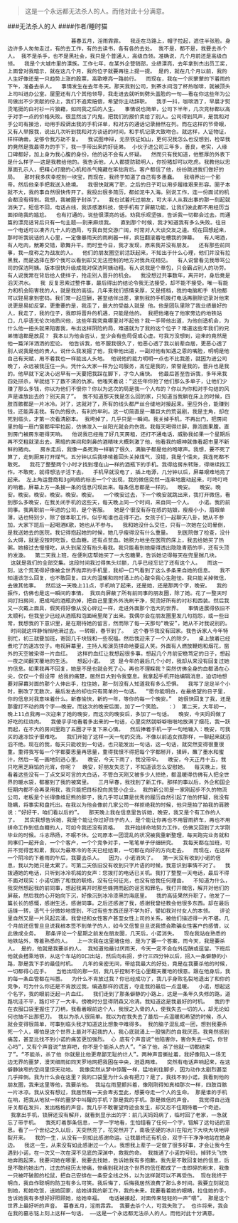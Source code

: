 > 这是一个永远都无法杀人的人。而他对此十分满意。

###无法杀人的人
####作者/睡时猫

						暮春五月，淫雨霏霏。  我走在马路上，帽子拉起，遮住半张脸。身边许多人匆匆走过，有的去工作，有的去读书，各有各的去处。 我不是，都不是，我要去杀个人。 我不是杀手，也不是黑社会，我只是个普通人，高级白领。准确说，几个月前还是高级白领。  我是个大城市里的漂族。工作七年，在某外企营销部，业绩漂亮，去年拿到杰出员工奖，上面曾对我暗示，就在这几个月，我的位子就要再往上提一提。 是的，就在几个月以前，我的人生好像还是一只趋势上涨的股票，高歌嘹亮一路前行。  而现在，我在一个灰蒙蒙的下着雨的下午，准备去杀人。  事情发生在去年冬天。那天我到公司，到茶水间泡了杯热咖啡，就被顶头上司叫进办公室。屋里还有几个其他领导，我走进去就听到劈头盖脸的一句——看在你这些年为公司做出不少贡献的份上，我们不追索赔偿，希望你主动辞职。  我手一抖，咖啡洒了，早晨才熨烫笔挺的白衬衫一片狼藉，如同我之后的人生。  事情说也简单，公司下半年，几次竞标都以高于对手一点的价格失败。很显然出了内鬼，把我们的报价卖给了别人。公司得到风声，是我和对手公司有接洽，动用手段调出我的手机详单，和对方的通话记录赫然在列。而在这样的节骨眼，又有人举报我，说出几次听到我和对方谈话的时间，和手机记录大致吻合。就这样，人证物证，样样确凿，足够令我万劫不复。  我试图申辩，无奈铁证如山，更何况我怎么也没想到，检举我的竟然是我最得力的手下，我一手带出来的好徒弟。 小伙子进公司三年多，善良，老实，人缘口碑都好，加上身为我心腹的身份，他的话不会有人怀疑。  然而只有我知道，他憨厚的外表下是什么样子——这是我教给他的。我告诉他，人人都提防聪明人，你扮猪却可以吃虎。我教他以忠厚面孔示人，把精心打磨的心机和杀气掩藏在笨拙背后。客户都信了他，纷纷跳进我们做好的局。  那时我多庆幸挖到一块宝，而现在，我终于知道了自己有多愚蠢。  我培养出一个影帝。然后他亲手把我送入绝境。  我很快就离了职，之后的日子可以用步履维艰来形容。圈子本就不大，我的事自然很快传开了。我投出很多简历，都如泥牛入海。别说工作，连一份面试的机会都没有得到。我想，我被圈子封杀了。  我也试着托过朋友，可大半人从我出事的那一刻起就消失了。短信不回，电话占线，我该感激科技，使手机有了屏蔽功能，让我们彼此都不用经历当面拒绝我的尴尬。  也有打通的，说些很漂亮的话。劝我乐观坚强，告诉我一切都会过去。而通篇的漂亮话背后只有一句主题——别来麻烦我。  直到那个时候，我才知道我有多么失败。往日一个电话可以凑齐几十人的酒局，亏我自觉交游广阔，时常对人大谈交友之道。现在回想起来，那时听我说话的人心里，一定像暴雨天的雨刷器一样，疯狂翻滚着吐槽我的弹幕。  有人喝酒，有人吃肉，觥筹交错，歌舞升平。而时至今日，我才发现，原来我并没有朋友。  还有那些前同事，我一度称之为战友的人。  他们的朋友圈空前活跃起来，不知出于什么心理，他们并没有拉黑我，而是选择在那个我可以看到却又无法控制的地方对我兵戎相见。  有人说曾看见我辱骂公司的保洁阿姨。版本很快升级成我对保洁阿姨动粗。有人说我是个草包，只会霸占别人的功劳。有人说我常在背后给人使绊子，抢走别人晋升的机会。  我没想过共事数年，离开时，身后竟是滔天洪水。  我 反复思索过整件事，最后得出的结论令我无法接受，却不能不接受。唯一有能力和机会陷害我的人，就是我的高徒。几年来我们感情亲厚，又是搭档，我的电脑和手 机他都可以轻易拿到密码。我们常一起应酬，甚至结伴出差，拿到我的手机拨打电话再删除记录对他来说更是易如反掌。更重要的是，我走了，最大的受益人就是 他。他是团队里除了我业绩最好的人，我走了，我的位子，我即将晋升的机遇，只能是他的。 我把他堵在了他家旁边的地铁站口，几乎语无伦次地质问他，这些年我究竟哪里对不起他？我一手带他出道，为他创造机会，为什么他一扭头就来陷害我，布出这样阴险的局，难道就为了我的这个位子？难道这些年我们的兄弟情谊都是放屁？ 我本以为他会否认，至少会有些局促或心虚。可我万没想到，迎来的竟然是他一篇洋洋洒洒的宏论。 他告诉我，他不服我很久了，他恶心透了我以前辈自居，更恶心透了别人说我是他的贵人。说什么我发掘了他，我带他出道，一副对他有知遇之恩的嘴脸，明明是他自己有天赋，用不着我也一样能出人头地。 他说他的能力明明一点也不比我差，就因为进公司晚了，永远被我压住一头。凭什么大家一样为公司服务，高位是我的，荣誉是我的，晋升也是我的。他早就下定决心迟早有一天要把我踩在脚下，才令人痛快。 他最后甚至告诉我，多年来我四处拼杀，早就结下了数不清的仇家。他嗤笑着说：“这些年你抢了他们那么多单子，让他们少赚了那么多钱，你以为他们不恨你？你以为这次的局是我一个人布的？你以为你和对手勾结的风声是谁放出去的？别天真了”。 我不知道那天我是怎么回的家，只知道当我躺在床上的时候，四肢百骸都是一片冰冷。对了，这就对了，所有的线头都严丝合缝地对接起来。里应外合，能赚到钱，还能弄走我。有仇的报仇，有利的牟利。这一切简直是一幕巨大的荒诞剧，我是主角，却在死到临头，才第一次看清剧本。 我垮掉了，几乎只是一瞬间。我关掉手机，不再出门，把房间里的每一扇门窗都牢牢拉起，仿佛泄入一丝阳光就会灼伤我。我每天喝得烂醉，靠泡面果腹。直到房门被房东砸得天响。  他说我已经拖了好几天房租，还打不通电话，威胁我如果一个星期后再不交租就滚出去。黑暗的房间和刺鼻的酒精味大概刺激了他，他看我的眼神就像看超市里不新鲜的猪肉。  房东走后，我像一条死狗一样躺了很久，满脑子都是他的咆哮声。我想，要不死了算了，走到厨房打开煤气。五分钟以后我哆嗦着回头关掉煤气，没错，我是个懦夫，我连死都不敢死。  我花了整整两个小时才找到埋在山一样的酒瓶下的手机。我得给房东转账，得继续找工作。不敢死，就得想法子活下去。  手机早就没电了，插上电源，几分钟以后，屏幕艰难地亮了起来。 左上角运营商和3g网络的标志一个个出现，我的微信突然一连串地震动起来，叮咚叮咚的响着。屏幕上方一条接一条的信息闪现出来。每条信息都是一样的。  晚安。  晚安。晚安。晚安。晚安。晚安。晚安。晚安。  一个晚安过去，下一个晚安就跳出来，我打开微信，看到那么多晚安，在我关闭手机的这些天，每天晚上同一个时间，来自同一个人。  小诺。我的前同事。我离职前一年进的公司，是个客服。  她是个很没有存在感的姑娘，瘦瘦小小，眉眼单薄，话也特别少，除了做本职工作，似乎和谁也走得不近。女孩子们一起聊天八卦，她从不参加，大家下班后一起喝酒K歌，她也从不参与。  我和她没什么交往，只有一次她在公司晕倒，是我送她去的医院。我记得抱起她的时候，她几乎瘦得没有什么重量。  到医院做了检查，没什么大碍，就是没按时吃饭，低血糖，还有点贫血。她脱力地坐在医院的床上，我去给她买了热粥。她接过去慢慢吃，从头到尾没有抬头看我。我只能看到她瘦得透出隐隐青筋的手，还有头顶的发漩。  第二天我上班，在便利店帮她买了一大包糖果，告诉她记得每天在兜里揣几块。  这就是我们的全部交集。这段时间我过得焦头烂额，几乎已经忘记了还有这个人。  而这一刻，这个荒芜得好像被全世界抛弃的手机里，我却一口气看到了这么多条来自她的信息。  我不知道该怎么回复，也不敢回复。巨大的温暖和同时涌上的心酸令我心生胆怯。我只能关掉微信，去做其他事。  然后这一天晚上11点，手机响了起来，还是她，还是那两个字，晚安。  我的振作，仿佛也是这一瞬间的事情。 我双向屏蔽了所有前同事的朋友圈，除了她。花了一整天时间打扫房间，把成吨的酒瓶扔掉，把自己里里外外洗刷干净，熨烫好所有的衬衫和西装。然后我又一次戴上面具，假笑得好像从没心碎过一样，走进外面那个浩大的世界。  事情进展得依旧不太顺利，但我至少已经从酒瓶和泡面碗里爬了出来。我偶尔会在朋友圈里发几句抱怨，或一些日常，我想我的下意识里，是在期待她的留言，然而除了每一天那句“晚安”，她从不对我说别的。  时间就这样静悄悄地滑过去。一转眼，春节到了。  这个春节我没有回家。我告诉家人今年特别忙，初三就要加班，寄回几千块钱和一些祝福。然后我迎来了一个人的除夕。  桌上放着已经煮坨了的速冻饺子。电视屏幕里，主持人和演员拼命地要逗人笑。外面有人燃放鞭炮和烟花，窗外的天空被染得一片血红。  这样的血红让我想起很多事。想起几个月前安稳笃定的日子，想起一夜之间翻天覆地的生活。  想起小诺。  这 是今年的最后几个小时，我却从来没有回复过她的信息。如果我再不回复，她是不是也就会死了心，再也不理睬我？突然仿佛全身的血都涌在心尖，仅仅一个假设带 给我的痛楚，居然巨大到令我窒息。我拿起手机开始编辑消息，迫切地想要对屏幕对面的那个人伸出手，拉住她，那一刻没有人知道我有多么恐惧。  我写了足足半个小时，删改了无数次，最后发去的却也只有简单的一句话。  “愿你能明白，在最绝望的日子里，你的信息对我意味着什么。新春愉快，新的一年，等你的每一个晚安。”  她很快回复了我，还是那雷打不动的两个字——晚安。而这次的晚安后面，加了一个笑脸。  ：） 第二天，大年初一，晚上11点我再一次迎来了她的晚安，而这次的晚安后，多加了一句话。  晚安，今天妈妈做了好吃的红烧肉。  我傻乎乎地看着多出来的一句话，心里突然就噼噼啪啪地放满了烟花，我一跃而起，在不大的房间里跑了五圈才平复下来心情。  然后捧着手机一字一句地输入：晚安，可我买的速冻饺子很难吃。  我们开始了这样一天一句的交流。不像以前追女孩那样，一聊起来就滔滔不绝。现在的我，每天只能收到一句话，也只能发出一句话，这一句话，就突然变得很重很重。重得我写每一个字都要思量再思量，重得我恨不得把每个字都掰开，揉碎，蘸了墨水和蜜汁，然后一笔一画地刻进心里。  晚安，今天下雨了，我没带伞。  晚安，今天正月十五，我只吃黑芝麻馅的元宵，你呢？  晚安，好朋友失恋了，不知道该怎么安慰她。  每天晚上，我看着这些没有一丁点文采可言的大白话，不管白天刚又被多少人拒绝，都温暖得仿佛有人把全世界的暖水袋，都塞到了我的被窝里。  三月早春，我找到了新工作。那样的事以后，外企和国企短期内都不会再录用我，我只能把目标投向民营小企业。 我的新公司是一家刚起步不久的物流公司，老板是个长得像维尼熊的胖子，我几乎可以算是优秀的履历自然引起了他的怀疑，我没有隐瞒，将事实和盘托出。在我以为他会像前几家公司一样拒绝我的时候，他只是拍了拍我的肩膀说：“好好干，咱们看以后的”。  那天晚上我在信息里告诉她，晚安，我又是个有工作的人了。  其实我想告诉她，我是个能让你过好日子的人，是个能让你再也不用冒雨挤车，再也不用拼命工作到低血糖的人，可如今我还没有资格。  我开始拼命地努力工作，仿佛又回到了大学刚毕业的时候。斗志昂扬，不眠不休。公司原本一团混乱的状况被我重新整理，每天跑完业务就和同事们一起开会，一个个客户，一个个竞争对手，一笔笔单子仔细研究。  我每天都在加班，可并不觉得苦和累，我以为最寒冷的冬天已经结束，一切都在向好的方向走去。  而现在，在这样一个阴冷的下着雨的午后，我要去杀人。  因为，小诺消失了。  第一天没有收到小诺的信息，我以为她只是太累了。可第二天依旧没有收到只字片语的时候，我意识到事情不对了。  我拨通她的电话，只听到冰冷机械的女声：您拨打的电话已关机。我打了整整一天电话，最后不得不面对现实：小诺切断了和我的联络，没有任何征兆，也没有给我任何理由。  不知道为什么，我突然想起我的前同事，想起我离开时那些蜂拥而起的谣言和罪名，我打开微信，解开对他们的屏蔽，然后我的心开始向下沉，好像沉到冰冷漆黑的海底里。  我的高徒果然升职了。他发了一篇长长的感慨，感谢生活，感谢同事。之后还感谢了我，感谢我曾经教会他很多东西。却在最后话锋一转，语气十分微妙地提到，不过有些东西还是不学为好，譬如我对付女人的本领。  评论里自然又是一片风起云涌，我曾经和女性客户甚至女性上司的关系，被他们描述得一片不堪。几个月前还信誓旦旦说我根本签不到单子的人，如今又信誓旦旦说我惯会欺骗女性客户的感情，以此做成业务。  那条评论一个星期之前发在朋友圈，几天后，小诺消失。  现在我站在熟悉的地铁站外，等着熟悉的人。  上一次我在这里堵住他，是为了要一个答案，而今天，我是要杀人。 是的，他就是我要杀的人。 我知道他最讨厌雨天，今天一定不会在外应酬或逗留。下班后他就会搭乘地铁，从这个车站的D口出站，然后向右拐，步行三四分钟以后，拐入一条僻静的小路，那是我下手的最佳时机。  几年的亲密无间，带给我最大的好处，竟是在我要杀他的时候，一切都得心应手。  当他出现的那一刻，我几乎控制不住心里翻天覆地的恨意。跟在他身后，我的每一条血管都在叫嚣。  为什么不肯放过我？你已经成功了，我几乎身败名裂地退出了和你的竞争，可为什么你还是不肯放过我，编造那样的谎言，夺走我的最后一点温暖。  小诺，想起这个名字，我的眼前泛起一片血红。  我们走到了那条僻静的小路上，这是一条年久失修的路，道路坑洼不平，路灯坏了一大半。傍晚时分显得阴森又冷清。我知道这是我最好的时机。  我的手在衣服口袋里握住了刀柄，我看着眼前这个人，我恨之入骨的人，使我失去一切的人，却无论如何也抽不出那把刀。 我以为杀人很简单。我以为在我失去了最后一点温暖和希望的时候，杀人就会变得很简单，可事到临头我才知道这比想象中难得多。 我的脑子混乱成一团，想到我要杀死一个人，哪怕是这个世界上最对不起我的人，我心底就涌上一股强烈的自我厌恶。我竟然感到痛苦，甚至比找不到小诺的痛苦更加强烈。 心 底有个声音说“他陷害你，害你失去一切，你甘心吗”，又有个声音说“放弃吧，你不是个能杀人的人”。“杀了他，杀了他就一切都结束了”。“不能杀，杀了他 你就是比他更卑鄙无耻的烂人”。两种声音撕扯着，我好像陷入一场无边无界的噩梦，漫天细雨如同天罗地网把我困在中央，进退两难。  突然有电话声响起来，在这僻静狭窄的空间里惊天动地。 我像突然从梦中惊醒一样，猛地刹住脚步，因为动作太剧烈甚至几乎摔倒。我为什么会在这里？我的口袋里为什么会有把刀？是了，我找不到小诺，我看到他的朋友圈，我来这里等他，我要杀他。 我站在雨里颤抖着，像刚刚得知真相那次一样，四肢百骸一片冰凉。我从没有想过，我居然有一天会卑劣至此，想要夺走一个人的生命。 那是谁的手机在响，把我从地狱一样的噩梦中叫醒的手机？那是我的手机。那是微信的声音。  我觉得自己连牙关都在发抖，发出格格的声音。我几乎不敢奢望奇迹会发生，却又忍不住期待着一个奇迹。  我拿出手机，锁屏还没有解开，就看到显示出的字：前几天妈妈病了，临时回了老家，一急就忘了带手机。  我死盯着那条信息，一字一字地看，生怕错看了任何一个字，错解了这句话的意思。看了一个世纪之久以后，天突然亮了，花突然开了，南极坚硬的冰川在阳光下大块大块地碎裂开来。  我的一生，从没有一刻如此感谢命运。让我最终还有机会，双手干干净净地站在她身边。  我这一生，从来没有如此感谢过一个人。我想我上辈子一定做了很多好事，才会让我今生遇到小诺，在一次又一次在深不见底的深渊中，救我的命。 我拨通了小诺的号码，掉转头飞快地奔跑起来。我要问她在哪里，我要去找她，告诉她我有多抱歉。我先是不敢回复她的信息，后是不敢约她出门，过去的经历太惨痛，惨痛到我对这个世界的信任都成了一击即碎的粉末，我像一只被吓破胆的松鼠，把自己安排在一条安全线之外，以为这样就可以不再受伤。 现在我终于明白，我自作聪明的防卫有多么可笑。我后悔了，后悔我居然浪费了那么多时间。我要立刻就见到她，和她吃饭，送她回家，给她讲我的新工作，我的未来。我要看着她的眼睛，拉住她的手，告诉她我有多想好好照顾她，给她幸福。  电话被接起，对面传来轻轻的一声“喂”。 那是这个世界上最好听的声音。 暮春五月，淫雨霏霏。 我要去杀个人，可我失败了。 也许将来，我会在我的墓志铭上刻上这样一句话。 ——这是一个永远都无法杀人的人。而他对此十分满意。			  		